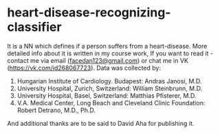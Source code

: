 # heart-disease-recognizing-classifier
It is a NN which defines if a person suffers from a heart-disease.
More detailed info about it is written in my course work, If you want to read it - contact me via email (facedan123@gmail.com) or chat me in VK (https://vk.com/id268067723).
Data was collected by:
 1. Hungarian Institute of Cardiology. Budapest: Andras Janosi, M.D.
 2. University Hospital, Zurich, Switzerland: William Steinbrunn, M.D.
 3. University Hospital, Basel, Switzerland: Matthias Pfisterer, M.D.
 4. V.A. Medical Center, Long Beach and Cleveland Clinic Foundation: Robert Detrano, M.D., Ph.D.
 
 And additional thanks are to be said to David Aha for publishing it.
